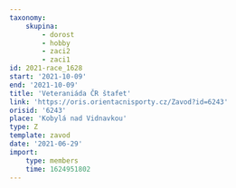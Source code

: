 ```yaml
---
taxonomy:
    skupina:
        - dorost
        - hobby
        - zaci2
        - zaci1
id: 2021-race_1628
start: '2021-10-09'
end: '2021-10-09'
title: 'Veteraniáda ČR štafet'
link: 'https://oris.orientacnisporty.cz/Zavod?id=6243'
orisid: '6243'
place: 'Kobylá nad Vidnavkou'
type: Z
template: zavod
date: '2021-06-29'
import:
    type: members
    time: 1624951802
---
```



